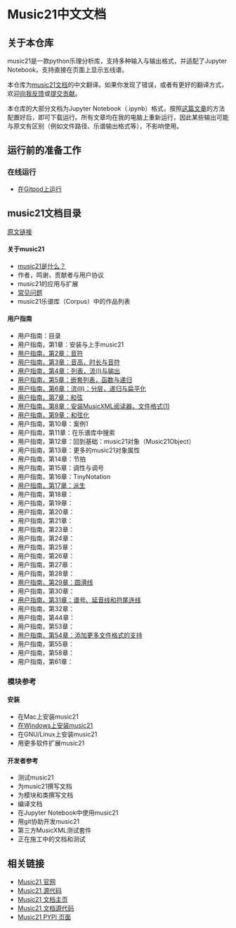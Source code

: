 # Music21中文文档

## 关于本仓库
music21是一款python乐理分析库，支持多种输入与输出格式，并适配了Jupyter Notebook，支持直接在页面上显示五线谱。

本仓库为[music21](https://pypi.org/project/music21/)[文档](https://www.music21.org/music21docs/index.html)的中文翻译。如果你发现了错误，或者有更好的翻译方式，欢迎[向我反馈](https://github.com/oxygen-dioxide/music21-zh-docs/issues)或[提交贡献](https://github.com/oxygen-dioxide/music21-zh-docs/pulls)。

本仓库的大部分文档为Jupyter Notebook（.ipynb）格式，按照[这篇文章](https://gitee.com/oxygendioxide/pyvogen-docs/blob/main/%E5%AE%89%E8%A3%85%E4%B8%8E%E9%85%8D%E7%BD%AE.md#jupyter-notebook%E7%9A%84%E5%AE%89%E8%A3%85%E4%B8%8E%E9%85%8D%E7%BD%AE)的方法配置好后，即可下载运行。所有文章均在我的电脑上重新运行，因此某些输出可能与原文有区别（例如文件路径、乐谱输出格式等），不影响使用。

## 运行前的准备工作
### 在线运行
- [在Gitpod上运行](setup/gitpod/readme.md)

## music21文档目录
[原文链接](https://www.music21.org/music21docs/index.html#)


#### 关于music21
- [music21是什么？](about/music21是什么.ipynb)
- 作者，鸣谢，贡献者与用户协议
- music21的应用与扩展
- [常见问题](about/faq.md)
- music21乐谱库（Corpus）中的作品列表
#### 用户指南
- 用户指南：目录
- 用户指南，第1章：安装与上手music21
- [用户指南，第2章：音符](userguide/02.ipynb)
- [用户指南，第3章：音高，时长与音符](userguide/03.ipynb)
- [用户指南，第4章：列表，流(I)与输出](userguide/04.ipynb)
- [用户指南，第5章：嵌套列表，函数与递归](userguide/05.ipynb)
- [用户指南，第6章：流(II)：分层，递归与扁平化](userguide/06.ipynb)
- [用户指南，第7章：和弦](userguide/07.ipynb)
- [用户指南，第8章：安装MusicXML阅读器，文件格式(1)](userguide/08.ipynb)
- [用户指南，第9章：和弦化](userguide/09.ipynb)
- 用户指南，第10章：案例1
- 用户指南，第11章：在乐谱库中搜索
- 用户指南，第12章：回到基础：music21对象（Music21Object）
- 用户指南，第13章：更多的music21对象属性
- 用户指南，第14章：节拍
- 用户指南，第15章：调性与调号
- 用户指南，第16章：TinyNotation
- [用户指南，第17章：派生](17.ipynb)
- 用户指南，第18章：
- 用户指南，第19章：
- 用户指南，第20章：
- 用户指南，第21章：
- 用户指南，第23章：
- 用户指南，第24章：
- 用户指南，第25章：
- 用户指南，第26章：
- 用户指南，第27章：
- 用户指南，第28章：
- [用户指南，第29章：圆滑线](userguide/29.ipynb)
- 用户指南，第30章：
- [用户指南，第31章：谱号、延音线和符尾连线](userguide/31.ipynb)
- 用户指南，第32章：
- 用户指南，第44章：
- 用户指南，第53章：
- [用户指南，第54章：添加更多文件格式的支持](userguide/54.ipynb)
- 用户指南，第55章：
- 用户指南，第58章：
- 用户指南，第61章：

### 模块参考
#### 安装
- 在Mac上安装music21
- [在Windows上安装music21](installing/windows.md)
- 在GNU/Linux上安装music21
- 用更多软件扩展music21

#### 开发者参考
- 测试music21
- 为music21撰写文档
- 为模块和类撰写文档
- 编译文档
- 在Jupyter Notebook中使用music21
- 用git协助开发music21
- 第三方MusicXML测试套件
- 正在施工中的文档和测试

## 相关链接
- [Music21 官网](https://www.music21.org/)
- [Music21 源代码](https://github.com/cuthbertLab/music21)
- [Music21 文档主页](https://www.music21.org/music21docs/index.html)
- [Music21 文档源代码](https://github.com/cuthbertLab/music21/tree/master/documentation/source)
- [Music21 PYPI 页面](https://pypi.org/project/music21/)
